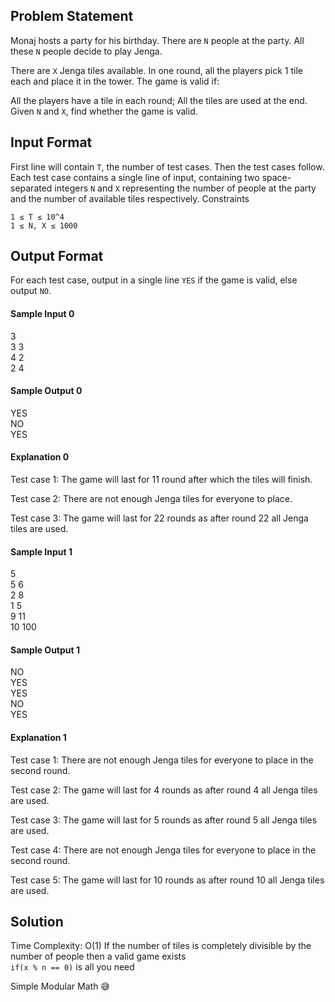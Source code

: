 ## Problem Statement
Monaj hosts a party for his birthday. There are `N` people at the party. All these `N` people decide to play Jenga.

There are `X` Jenga tiles available. In one round, all the players pick 1 tile each and place it in the tower. The game is valid if:

All the players have a tile in each round;
All the tiles are used at the end.
Given `N` and `X`, find whether the game is valid.

## Input Format

First line will contain `T`, the number of test cases. Then the test cases follow.
Each test case contains a single line of input, containing two space-separated integers `N` and `X` representing the number of people at the party and the number of available tiles respectively.
Constraints

`1 ≤ T ≤ 10^4`  
`1 ≤ N, X ≤ 1000`
## Output Format

For each test case, output in a single line `YES` if the game is valid, else output `NO`.

#### **Sample Input 0**
3  
3 3  
4 2  
2 4  

#### **Sample Output 0**
YES  
NO  
YES  

#### **Explanation 0**
Test case 1: The game will last for 11 round after which the tiles will finish.

Test case 2: There are not enough Jenga tiles for everyone to place.

Test case 3: The game will last for 22 rounds as after round 22 all Jenga tiles are used.

#### **Sample Input 1**

5  
5 6  
2 8  
1 5  
9 11  
10 100  
#### **Sample Output 1**

NO  
YES  
YES  
NO  
YES  
#### **Explanation 1**

Test case 1: There are not enough Jenga tiles for everyone to place in the second round.

Test case 2: The game will last for 4 rounds as after round 4 all Jenga tiles are used.

Test case 3: The game will last for 5 rounds as after round 5 all Jenga tiles are used.

Test case 4: There are not enough Jenga tiles for everyone to place in the second round.

Test case 5: The game will last for 10 rounds as after round 10 all Jenga tiles are used.


## Solution
Time Complexity: O(1)
If the number of tiles is completely divisible by the number of people then a valid game exists  
`if(x % n == 0)` is all you need

Simple Modular Math 😅